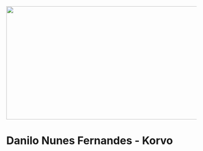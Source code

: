 

<img src="danilokorvo/danilokorvo/img/ae61c318-7312-4230-bb0b-341aeb1a48f2-removebg-preview.png" width="1000px" height="300px">

 
# Danilo Nunes Fernandes - Korvo